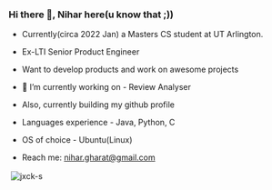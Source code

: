 ### Hi there 👋, Nihar here(u know that ;))

<!--
**NiharGharat/NiharGharat** is a ✨ _special_ ✨ repository because its `README.md` (this file) appears on your GitHub profile.

Here are some ideas to get you started:

- 🔭 I’m currently working on ...
- 🌱 I’m currently learning ...
- 👯 I’m looking to collaborate on ...
- 🤔 I’m looking for help with ...
- 💬 Ask me about ...
- 📫 How to reach me: ...
- 😄 Pronouns: ...
- ⚡ Fun fact: ...
-->

- Currently(circa 2022 Jan) a Masters CS student at UT Arlington.
- Ex-LTI Senior Product Engineer
- Want to develop products and work on awesome projects

- 🔭 I’m currently working on - Review Analyser
- Also, currently building my github profile

- Languages experience - Java, Python, C
- OS of choice - Ubuntu(Linux)
- Reach me: nihar.gharat@gmail.com

<p>&nbsp;<img align="center" src="https://github-readme-stats.vercel.app/api?username=NiharGharat&show_icons=true&locale=en" alt="jxck-s" /></p>
